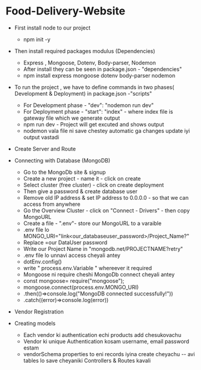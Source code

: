 # Food-Delivery-Website
- First install node to our project
  - npm init -y
- Then install required packages modulus (Dependencies) 
  - Express , Mongoose, Dotenv, Body-parser, Nodemon  
  - After install they can be seen in package.json - "dependencies"
  - npm install express mongoose dotenv body-parser nodemon

- To run the project , we have to define commands in two phases( Development & Deployment) in package.json -"scripts"
  - For Development phase - "dev": "nodemon run dev"
  - For Deployment phase - "start": "index" - where index file is gateway file which we generate output
  - npm run dev - Project will get excuted and shows output
  - nodemon vala file ni save chestey automatic ga changes update iyi output vastadi

- Create Server and Route
- Connecting with Database (MongoDB)
  - Go to the MongoDb site & signup
  - Create a new project - name it - click on create
  - Select cluster (free cluster) - click on create deployment
  - Then give a password & create database user
  - Remove old IP address & set IP address to 0.0.0.0 - so that we can access from anywhere
  - Go the Overview Cluster - click on "Connect - Drivers" - then copy MongoURL
  - Create a file - ".env"- store our MongoURL to a varaible
  - .env file lo MONGO_URI="link<our_databaseuser_password>/Project_Name?" 
  - Replace <password>=our DataUser password
  - Write our Project Name in "mongodb.net/PROJECTNAME?retry"
  - .env file lo unnavi access cheyali antey 
  - dotEnv.config()
  - write " process.env.Variable " whereever it required
  - Mongoose ni require cheshi MongoDb connect cheyali antey
  - const mongoose= require("mongoose");
  - mongoose.connect(process.env.MONGO_URI)
  - .then(()=>console.log("MongoDB connected successfully!"))
  - .catch((error)=>console.log(error))

- Vendor Registration
- Creating models
  -  Each vendor ki authentication echi products add chesukovachu
  - Vendor ki unique Authentication kosam username, email password estam
  - vendorSchema properties to eni records iyina create cheyachu -- avi tables lo save cheyaniki Controllers & Routes kavali